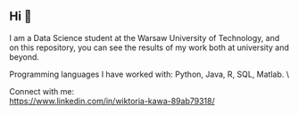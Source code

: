 ## Hi 👋

I am a Data Science student at the Warsaw University of Technology, and on this repository, you can see the results of my work both at university and beyond. 

Programming languages I have worked with: Python, Java, R, SQL, Matlab. \


Connect with me: \
https://www.linkedin.com/in/wiktoria-kawa-89ab79318/


